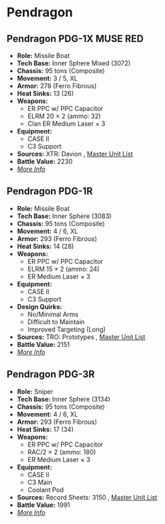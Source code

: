 # Pendragon 

## Pendragon PDG-1X MUSE RED 

- **Role:** Missile Boat 
- **Tech Base:** Inner Sphere Mixed (3072) 
- **Chassis:** 95 tons (Composite) 
- **Movement:** 3 / 5, XL 
- **Armor:** 278 (Ferro Fibrous) 
- **Heat Sinks:** 13 (26) 
- **Weapons:** 
  - ER PPC w/ PPC Capacitor 
  - ELRM 20 × 2 (ammo: 32) 
  - Clan ER Medium Laser × 3 
- **Equipment:** 
  - CASE II 
  - C3 Support 
- **Sources:** XTR: Davion , [Master Unit List](http://masterunitlist.info/Unit/Details/2464) 
- **Battle Value:** 2230 
- [*More Info*](pendragon/pendragon_pdg-1x_muse_red.md) 

## Pendragon PDG-1R 

- **Role:** Missile Boat 
- **Tech Base:** Inner Sphere (3083) 
- **Chassis:** 95 tons (Composite) 
- **Movement:** 4 / 6, XL 
- **Armor:** 293 (Ferro Fibrous) 
- **Heat Sinks:** 14 (28) 
- **Weapons:** 
  - ER PPC w/ PPC Capacitor 
  - ELRM 15 × 2 (ammo: 24) 
  - ER Medium Laser × 3 
- **Equipment:** 
  - CASE II 
  - C3 Support 
- **Design Quirks:** 
  - No/Minimal Arms 
  - Difficult to Maintain 
  - Improved Targeting (Long) 
- **Sources:** TRO: Prototypes , [Master Unit List](http://masterunitlist.info/Unit/Details/4799) 
- **Battle Value:** 2151 
- [*More Info*](pendragon/pendragon_pdg-1r.md) 

## Pendragon PDG-3R 

- **Role:** Sniper 
- **Tech Base:** Inner Sphere (3134) 
- **Chassis:** 95 tons (Composite) 
- **Movement:** 4 / 6, XL 
- **Armor:** 293 (Ferro Fibrous) 
- **Heat Sinks:** 17 (34) 
- **Weapons:** 
  - ER PPC w/ PPC Capacitor 
  - RAC/2 × 2 (ammo: 180) 
  - ER Medium Laser × 3 
- **Equipment:** 
  - CASE II 
  - C3 Main 
  - Coolant Pod 
- **Sources:** Record Sheets: 3150 , [Master Unit List](http://masterunitlist.info/Unit/Details/8000) 
- **Battle Value:** 1991 
- [*More Info*](pendragon/pendragon_pdg-3r.md) 


